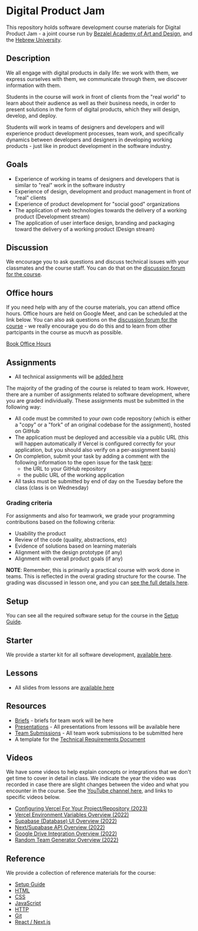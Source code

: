 # Digital Product Jam

This repository holds software development course materials for Digital Product Jam - a joint course run by [Bezalel Academy of Art and Design](https://www.bezalel.ac.il/en), and the [Hebrew University](https://www.google.com/search?client=safari&rls=en&q=hebrew+universoity&ie=UTF-8&oe=UTF-8).

## Description

We all engage with digital products in daily life: we work with them, we express ourselves with them, we communicate through them, we discover information with them.

Students in the course will work in front of clients from the "real world" to learn about their audience as well as their business needs, in order to present solutions in the form of digital products, which they will design, develop, and deploy.

Students will work in teams of designers and developers and will experience product development processes, team work, and specifically dynamics between developers and designers in developing working products - just like in product development in the software industry.

## Goals

- Experience of working in teams of designers and developers that is similar to "real" work in the software industry
- Experience of design, development and product management in front of "real" clients
- Experience of product development for "social good" organizations
- The application of web technologies towards the delivery of a working product (Development stream)
- The application of user interface design, branding and packaging toward the delivery of a working product (Design stream)

## Discussion

We encourage you to ask questions and discuss technical issues with your classmates and the course staff. You can do that on the
[discussion forum for the course](https://github.com/digital-product-jam-2024/course/discussions).

## Office hours

If you need help with any of the course materials, you can attend office hours. Office hours are held on Google Meet, and can be scheduled at the link below. You can also ask questions on the [discussion forum for the course](https://github.com/digital-product-jam-2024/course/discussions) - we really encourage you do do this and to learn from other partcipants in the course as mucvh as possible.

[Book Office Hours](https://calendly.com/digital-product-jam/office-hours)

## Assignments

- All technical assignments will be [added here](https://github.com/digital-product-jam-2024/course/tree/main/assignments)

The majority of the grading of the course is related to team work. However, there are a number of assignments related to software development, where you are graded individually. These assignments must be submitted in the following way:

- All code must be commited to *your own* code repository (which is either a "copy" or a "fork" of an original codebase for the assignment), hosted on GitHub
- The application must be deployed and accessible via a public URL (this will happen automatically if Vercel is configured correctly for your application, but you should also verify on a per-assignment basis)
- On completion, submit your task by adding a comment with the following information to the open issue for the task [here](https://github.com/digital-product-jam-2024/course/issues):
  - the URL to your GitHub repository
  - the public URL of the working application
- All tasks must be submitted by end of day on the Tuesday before the class (class is on Wednesday)

### Grading criteria

For assignments and also for teamwork, we grade your programming contributions based on the following criteria:

- Usability the product
- Review of the code (quality, abstractions, etc)
- Evidence of solutions based on learning materials
- Alignment with the design prototype (if any)
- Alignment with overall product goals (if any)

**NOTE**: Remember, this is primarily a practical course with work done in teams. This is reflected in the overal grading structure for the course. The grading was discussed in lesson one, and you can [see the full details here](https://docs.google.com/presentation/d/1er2CK3IMQKCCnFJOrs3vV4koh1z7sZ4uvGJmKXb-Z7Q/edit#slide=id.g2a8bfd8d90c_0_325).

## Setup

You can see all the required software setup for the course in the [Setup Guide](https://github.com/digital-product-jam-2024/course/blob/main/reference/setup.md).

## Starter

We provide a starter kit for all software development, [available here](https://github.com/digital-product-jam-2024/starter-kit).

## Lessons

- All slides from lessons are [available here](https://drive.google.com/drive/u/0/folders/1SnGiU1699-zOb_vFebawGlwKJjSBstI8)

## Resources

- [Briefs](https://drive.google.com/drive/u/0/folders/1IEq4LO3kVgJFkM4H_OqTMMNR0axAKQgR) - briefs for team work will be here
- [Presentations](https://drive.google.com/drive/u/0/folders/1SnGiU1699-zOb_vFebawGlwKJjSBstI8) - All presentations from lessons will be available here
- [Team Submissions](https://drive.google.com/drive/u/0/folders/1cHlK90AryL_0e-pp68w4I6E55THVMM4Y) - All team work submissions to be submitted here
- A template for the [Technical Requirements Document](https://github.com/digital-product-jam-2024/course/blob/main/resources/technical-requirements-document.md)

## Videos

We have some videos to help explain concepts or integrations that we don't get time to cover in detail in class. We indicate the year the video was recorded in case there are slight changes between the video and what you encounter in the course. See the [YouTube channel here](https://www.youtube.com/channel/UC9YmdWJs-bRo4lZX8WaanNw), and links to specific videos below.

- [Configuring Vercel For Your Project/Repository (2023)](https://youtu.be/wBDSPLGXgok)
- [Vercel Environment Variables Overview (2022)](https://youtu.be/qHtbwt_Tk6Y)
- [Supabase (Database) UI Overview (2022)](https://youtu.be/idNq2M7EhZs)
- [Next/Supabase API Overview (2022)](https://youtu.be/N4Oc7OMuBqw)
- [Google Drive Integration Overview (2022)](https://youtu.be/4RjImTNU2ZA)
- [Random Team Generator Overview (2022)](https://youtu.be/Kxd6vByPQIw)


## Reference

We provide a collection of reference materials for the course:

- [Setup Guide](https://github.com/digital-product-jam-2024/course/blob/main/reference/setup.md)
- [HTML](https://github.com/digital-product-jam-2024/course/blob/main/reference/html.md)
- [CSS](https://github.com/digital-product-jam-2024/course/blob/main/reference/css.md)
- [JavaScript](https://github.com/digital-product-jam-2024/course/blob/main/reference/javascript.md)
- [HTTP](https://github.com/digital-product-jam-2024/course/blob/main/reference/http.md)
- [Git](https://github.com/digital-product-jam-2024/course/blob/main/reference/git.md)
- [React / Next.js](https://github.com/digital-product-jam-2024/course/blob/main/reference/frameworks.md)
